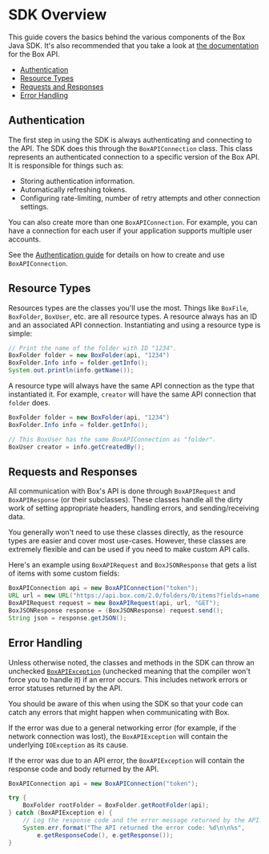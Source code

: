 SDK Overview
============

This guide covers the basics behind the various components of the Box Java SDK.
It's also recommended that you take a look at [the
documentation](https://developers.box.com/docs/) for the Box API.

* [Authentication](#authentication)
* [Resource Types](#resource-types)
* [Requests and Responses](#requests-and-responses)
* [Error Handling](#error-handling)

Authentication
--------------

The first step in using the SDK is always authenticating and connecting to the
API. The SDK does this through the `BoxAPIConnection` class. This class
represents an authenticated connection to a specific version of the Box API. It
is responsible for things such as:

* Storing authentication information.
* Automatically refreshing tokens.
* Configuring rate-limiting, number of retry attempts and other connection
  settings.

You can also create more than one `BoxAPIConnection`. For example, you can have
a connection for each user if your application supports multiple user accounts.

See the [Authentication guide](authentication.md) for details on how to create
and use `BoxAPIConnection`.

Resource Types
--------------

Resources types are the classes you'll use the most. Things like `BoxFile`,
`BoxFolder`, `BoxUser`, etc. are all resource types. A resource always has an ID
and an associated API connection. Instantiating and using a resource type is
simple:

```java
// Print the name of the folder with ID "1234".
BoxFolder folder = new BoxFolder(api, "1234")
BoxFolder.Info info = folder.getInfo();
System.out.println(info.getName());
```

A resource type will always have the same API connection as the type that
instantiated it. For example, `creator` will have the same API connection that
`folder` does.

```java
BoxFolder folder = new BoxFolder(api, "1234")
BoxFolder.Info info = folder.getInfo();

// This BoxUser has the same BoxAPIConnection as "folder".
BoxUser creator = info.getCreatedBy();
```

Requests and Responses
----------------------

All communication with Box's API is done through `BoxAPIRequest` and
`BoxAPIResponse` (or their subclasses). These classes handle all the dirty work
of setting appropriate headers, handling errors, and sending/receiving data.

You generally won't need to use these classes directly, as the resource types
are easier and cover most use-cases. However, these classes are extremely
flexible and can be used if you need to make custom API calls.

Here's an example using `BoxAPIRequest` and `BoxJSONResponse` that gets a list
of items with some custom fields:

```java
BoxAPIConnection api = new BoxAPIConnection("token");
URL url = new URL("https://api.box.com/2.0/folders/0/items?fields=name,created_at")
BoxAPIRequest request = new BoxAPIRequest(api, url, "GET");
BoxJSONResponse response = (BoxJSONResponse) request.send();
String json = response.getJSON();
```

Error Handling
--------------

Unless otherwise noted, the classes and methods in the SDK can throw an
unchecked [`BoxAPIException`][api-exception] (unchecked meaning that the
compiler won't force you to handle it) if an error occurs. This includes network
errors or error statuses returned by the API.

You should be aware of this when using the SDK so that your code can catch any
errors that might happen when communicating with Box.

If the error was due to a general networking error (for example, if the network
connection was lost), the `BoxAPIException` will contain the underlying
`IOException` as its cause.

If the error was due to an API error, the `BoxAPIException` will contain the
response code and body returned by the API.

```java
BoxAPIConnection api = new BoxAPIConnection("token");

try {
    BoxFolder rootFolder = BoxFolder.getRootFolder(api);
} catch (BoxAPIException e) {
    // Log the response code and the error message returned by the API.
    System.err.format("The API returned the error code: %d\n\n%s",
        e.getResponseCode(), e.getResponse());
}
```

[api-exception]: http://opensource.box.com/box-java-sdk/javadoc/com/box/sdk/BoxAPIException.html
